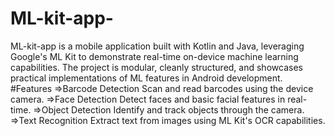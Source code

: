 # ML-kit-app-
ML-kit-app is a mobile application built with Kotlin and Java, leveraging Google's ML Kit to demonstrate real-time on-device machine learning capabilities. The project is modular, cleanly structured, and showcases practical implementations of ML features in Android development.
#Features
=>Barcode Detection
    Scan and read barcodes using the device camera.
=>Face Detection
    Detect faces and basic facial features in real-time.
=>Object Detection
    Identify and track objects through the camera.
=>Text Recognition
    Extract text from images using ML Kit's OCR capabilities.


